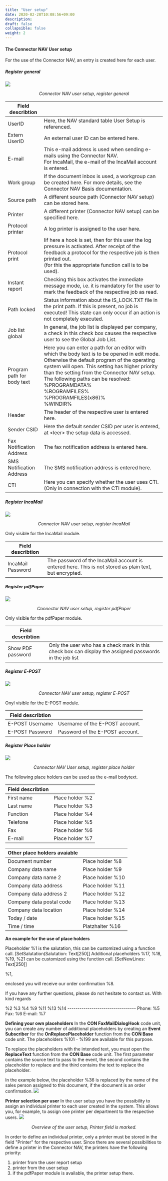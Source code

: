 ```yaml
---
title: "User setup"
date: 2020-02-28T10:08:56+09:00
description: 
draft: false
collapsible: false
weight: 2
---
```


#### The Connector NAV User setup

For the use of the Connector NAV, an entry is created here for each user.

##### Register general
![](/images/connectornav/benutzer_einr_reg_allgemein.png)<center>_Connector NAV user setup, register general_</center>

|Field describtion | |
|---|---|
|UserID        | Here, the NAV standard table User Setup is referenced.|
|Extern UserID | An external user ID can be entered here.|
|E-mail        | This e-mail address is used when sending e-mails using the Connector NAV.<br />For IncaMail, the e-mail of the IncaMail account is entered.|
|Work group    | If the document inbox is used, a workgroup can be created here. For more details, see the Connector NAV Basis documentation.|
|Source path   | A different source path (Connector NAV setup) can be stored here.|
|Printer       | A different printer (Connector NAV setup) can be specified here.|
|Protocol printer | A log printer is assigned to the user here.|
|Protocol print   | Iif here a hook is set, then for this user the log pressure is activated. After receipt of the feedback a protocol for the respective job is then printed out.<br />(for this the appropriate function call is to be used).|
|Instant report   | Checking this box activates the immediate message mode, i.e. it is mandatory for the user to mark the feedback of the respective job as read.|
|Path locked      | Status information about the IS_LOCK.TXT file in the print path. If this is present, no job is executed! This state can only occur if an action is not completely executed.|
|Job list global | In general, the job list is displayed per company, a check in this check box causes the respective user to see the Global Job List.|
|Program path for body text | Here you can enter a path for an editor with which the body text is to be opened in edit mode. Otherwise the default program of the operating system will open. This setting has higher priority than the setting from the Connector NAV setup. The following paths can be resolved:<br />%PROGRAMDATA%<br />%ROGRAMFILES%<br />%PROGRAMFILES(x86)%<br />%WINDIR%|
|Header | The header of the respective user is entered here.|
|Sender CSID | Here the default sender CSID per user is entered, at \<leer\> the setup data is accessed.|
|Fax Notification Address | The fax notification address is entered here.
|SMS Notification Address | The SMS notification address is entered here.
|CTI | Here you can specify whether the user uses CTI. (Only in connection with the CTI module).|

##### Register IncaMail
![](/images/connectornav/benutzer_einr_reg_incamail.png)<center>_Connector NAV user setup, register IncaMail_</center>

Only visible for the IncaMail module.

|Field describtion | |
|---|---|
|IncaMail Password | The password of the IncaMail account is entered here. This is not stored as plain text, but encrypted.|

##### Register pdfPaper
![](/images/connectornav/benutzer_einr_reg_incamail.png)<center>_Connector NAV user setup, register pdfPaper_</center>

Only visible for the pdfPaper module.

|Field describtion | |
|---|---|
|Show PDF password | Only the user who has a check mark in this check box can display the assigned passwords in the job list|

##### Register E-POST
![](/images/connectornav/benutzer_einr_reg_epost.png)<center>_Connector NAV user setup, register E-POST_</center>

Onyl visible for the E-POST module.

|Field describtion | |
|---|---|
|E-POST Username | Username of the E-POST account.|
|E-POST Password | Password of the E-POST account.|

##### Register Place holder
![](/images/connectornav/benutzer_einr_reg_platzhalter.png)<center>_Connector NAV User setup, register place holder_</center>

The following place holders can be used as the e-mail bodytext.

|Field describtion | |
|---|---|
|First name | Place holder %2|
|Last name | Place holder %3|
|Function | Place holder %4|
|Telefone | Place holder %5|
|Fax | Place holder %6|
|E-mail | Place holder %7|

|Other place holders avaiable| |
|---|---|
|Document number | Place holder %8|
|Company data name | Place holder %9|
|Company data name 2 | Place holder %10|
|Company data address | Place holder %11|
|Company data address 2 | Place holder %12|
|Company data postal code | Place holder %13|
|Company data location | Place holder %14|
|Today / date | Place holder %15|
|Time / time | Platzhalter %16|

**An example for the use of place holders**

Placeholder %1 is the salutation, this can be customized using a function call.
\[SetSalutation\(Salutation: Text\[250\]\]
Additional placeholders %17, %18, %19, %21 can be customized using the function call.
\[SetNewLines: Text\[250\]\]

%1,

enclosed you will receive our order confirmation %8.

If you have any further questions, please do not hesitate to contact us.
With kind regards

%2 %3
%4
%9
%11
%13 %14
\----------------------------------
Phone: %5
Fax: %6
E-mail: %7

**Defining your own placeholders**
In the **CON FaxMailDialogHook** code unit, you can create any number of additional placeholders by creating an **Event Subscriber** for the **OnReplacePlaceholder** function from the **CON Base** code unit. The placeholders %101 - %199 are available for this purpose.

To replace the placeholders with the intended text, you must open the **ReplaceText** function from the **CON Base** code unit. The first parameter contains the source text to pass to the event, the second contains the placeholder to replace and the third contains the text to replace the placeholder.

In the example below, the placeholder %36 is replaced by the name of the sales person assigned to this document, if the document is an order confirmation.
![](/images/connectornav/benutzer_einr_platzhalter_bsp.png)

**Printer selection per user**
In the user setup you have the possibility to assign an individual printer to each user created in the system. This allows you, for example, to assign one printer per department to the respective users.
![](/images/connectornav/benutzer_einr_druckerwahl.png)<center>_Overview of the user setup, Printer field is marked._</center>

In order to define an individual printer, only a printer must be stored in the field "Printer" for the respective user.
Since there are several possibilities to define a printer in the Connector NAV, the printers have the following priority:
1. printer from the user report setup
2. printer from the user setup
3. if the pdfPaper module is available, the printer setup there.